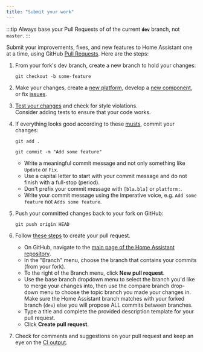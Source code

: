 ```yaml
---
title: "Submit your work"
---
```


:::tip
Always base your Pull Requests of of the current **`dev`** branch, not `master`.
:::

Submit your improvements, fixes, and new features to Home Assistant one at a time, using GitHub [Pull Requests](https://help.github.com/articles/using-pull-requests). Here are the steps:

1. From your fork's dev branch, create a new branch to hold your changes:

    `git checkout -b some-feature`

2. Make your changes, create a [new platform](creating_platform_index.md), develop a [new component](creating_component_index.md), or fix [issues](https://github.com/home-assistant/home-assistant/issues).

3. [Test your changes](development_testing.md) and check for style violations.  
    Consider adding tests to ensure that your code works.

4. If everything looks good according to these [musts](development_checklist.md), commit your changes:

    `git add .`

    `git commit -m "Add some feature"`

     - Write a meaningful commit message and not only something like `Update` or `Fix`.
     - Use a capital letter to start with your commit message and do not finish with a full-stop (period).
     - Don't prefix your commit message with `[bla.bla]` or `platform:`.
     - Write your commit message using the imperative voice, e.g. `Add some feature` not `Adds some feature`.
     

5. Push your committed changes back to your fork on GitHub:

    `git push origin HEAD`

6. Follow [these steps](https://help.github.com/articles/creating-a-pull-request/) to create your pull request.

    - On GitHub, navigate to the [main page of the Home Assistant repository](https://github.com/home-assistant/core).
    - In the "Branch" menu, choose the branch that contains your commits (from your fork).
    - To the right of the Branch menu, click **New pull request**.
    - Use the base branch dropdown menu to select the branch you'd like to merge your changes into, then use the compare branch drop-down menu to choose the topic branch you made your  changes in. Make sure the Home Assistant branch matches with your forked branch (`dev`) else you will propose ALL commits between branches.
    - Type a title and complete the provided description template for your pull request.
    - Click **Create pull request**.

7. Check for comments and suggestions on your pull request and keep an eye on the [CI output](https://travis-ci.org/home-assistant/home-assistant/).
